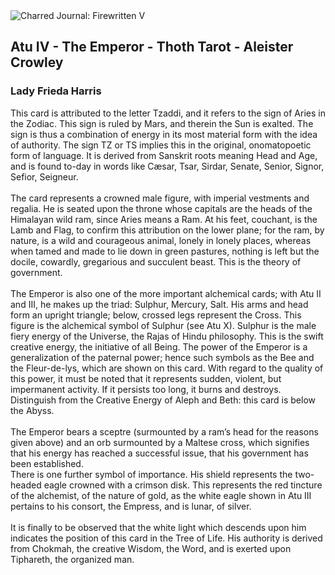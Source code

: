 <div class="artwork-of-the-day">
  <div class="container">
    <div class="img-wrapper">
      <img
        src="https://uploads1.wikiart.org/00232/images/lady-frieda-harris/atu-iv-the-emperor-thoth-tarot.jpg!Large.jpg"
        alt="Charred Journal: Firewritten V" />
    </div>
    <div class="artwork-detail">
      <div class="artwork-origin"> 
        <h2 class="artwork-name">Atu IV - The Emperor - Thoth Tarot - Aleister Crowley</h2>
        <h3 class="artist">
          Lady Frieda Harris
        </h3>
      </div>
      <p class="description">
        <span class="artwork-description-text ng-binding" ng-bind-html="viewModel.ArtworkOfTheDay.Description | unsafe">This card is attributed to the letter Tzaddi, and it refers to the sign of Aries in the Zodiac. This sign is ruled by Mars, and therein the Sun is exalted. The sign is thus a combination of energy in its most material form with the idea of authority. The sign TZ or TS implies this in the original, onomatopoetic form of language. It is derived from Sanskrit roots meaning Head and Age, and is found to-day in words like Cæsar, Tsar, Sirdar, Senate, Senior, Signor, Sefior, Seigneur.<br><br>The card represents a crowned male figure, with imperial vestments and regalia. He is seated upon the throne whose capitals are the heads of the Himalayan wild ram, since Aries means a Ram. At his feet, couchant, is the Lamb and Flag, to confirm this attribution on the lower plane; for the ram, by nature, is a wild and courageous animal, lonely in lonely places, whereas when tamed and made to lie down in green pastures, nothing is left but the docile, cowardly, gregarious and succulent beast. This is the theory of government.<br><br>The Emperor is also one of the more important alchemical cards; with Atu II and III, he makes up the triad: Sulphur, Mercury, Salt. His arms and head form an upright triangle; below, crossed legs represent the Cross. This figure is the alchemical symbol of Sulphur (see Atu X). Sulphur is the male fiery energy of the Universe, the Rajas of Hindu philosophy. This is the swift creative energy, the initiative of all Being. The power of the Emperor is a generalization of the paternal power; hence such symbols as the Bee and the Fleur-de-lys, which are shown on this card. With regard to the quality of this power, it must be noted that it represents sudden, violent, but impermanent activity. If it persists too long, it burns and destroys. Distinguish from the Creative Energy of Aleph and Beth: this card is below the Abyss.<br><br>The Emperor bears a sceptre (surmounted by a ram’s head for the reasons given above) and an orb surmounted by a Maltese cross, which signifies that his energy has reached a successful issue, that his government has been established. <br>There is one further symbol of importance. His shield represents the two-headed eagle crowned with a crimson disk. This represents the red tincture of the alchemist, of the nature of gold, as the white eagle shown in Atu III pertains to his consort, the Empress, and is lunar, of silver.<br><br>It is finally to be observed that the white light which descends upon him indicates the position of this card in the Tree of Life. His authority is derived from Chokmah, the creative Wisdom, the Word, and is exerted upon Tiphareth, the organized man.</span>
                        <div class="text-shadow-container" ng-show="showShadow" style=""></div>
      </p>
    </div>
  </div>

</div>
